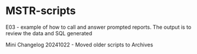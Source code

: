 # MSTR-scripts
E03 - example of how to call and answer prompted reports. The output is to review the data and SQL generated

Mini Changelog
20241022 - Moved older scripts to Archives


